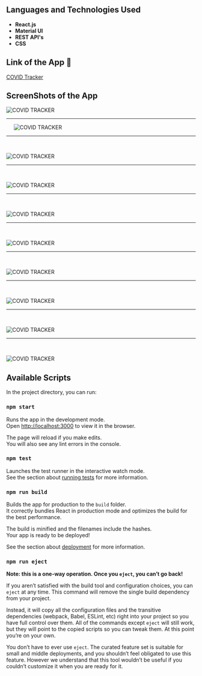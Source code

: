 ## Languages and Technologies Used
- **React.js**
- **Material UI** 
- **REST API's**
- **CSS**

## Link of the App 🦠

 [COVID Tracker](https://covid-19-tracker-bhargab.netlify.app/  "COVID Tracker") 

## ScreenShots of the App

![COVID TRACKER](./Screenshots/Screenshot%20(125).png)
______________________________________________________________________________________________________________________________________________________________________________________________________________________________________________________

&nbsp;&nbsp;&nbsp;&nbsp;
![COVID TRACKER](./Screenshots/Screenshot%20(126).png)

______________________________________________________________________________________________________________________________________________________________________________________________________________________________________________________

&nbsp;&nbsp;&nbsp;&nbsp;
 
![COVID TRACKER](./Screenshots/Screenshot%20(127).png)

______________________________________________________________________________________________________________________________________________________________________________________________________________________________________________________

&nbsp;&nbsp;&nbsp;&nbsp;

![COVID TRACKER](./Screenshots/Screenshot%20(128).png)

______________________________________________________________________________________________________________________________________________________________________________________________________________________________________________________

&nbsp;&nbsp;&nbsp;&nbsp;

![COVID TRACKER](./Screenshots/Screenshot%20(129).png)

______________________________________________________________________________________________________________________________________________________________________________________________________________________________________________________

&nbsp;&nbsp;&nbsp;&nbsp;

![COVID TRACKER](./Screenshots/Screenshot%20(130).png)

______________________________________________________________________________________________________________________________________________________________________________________________________________________________________________________

&nbsp;&nbsp;&nbsp;&nbsp;

![COVID TRACKER](./Screenshots/Screenshot%20(131).png)

______________________________________________________________________________________________________________________________________________________________________________________________________________________________________________________

&nbsp;&nbsp;&nbsp;&nbsp;

![COVID TRACKER](./Screenshots/Screenshot%20(132).png)

______________________________________________________________________________________________________________________________________________________________________________________________________________________________________________________

&nbsp;&nbsp;&nbsp;&nbsp;

![COVID TRACKER](./Screenshots/Screenshot%20(33).png)

______________________________________________________________________________________________________________________________________________________________________________________________________________________________________________________

&nbsp;&nbsp;&nbsp;&nbsp;

![COVID TRACKER](./Screenshots/Screenshot%20(134).png)




## Available Scripts

In the project directory, you can run:

### `npm start`

Runs the app in the development mode.<br />
Open [http://localhost:3000](http://localhost:3000) to view it in the browser.

The page will reload if you make edits.<br />
You will also see any lint errors in the console.

### `npm test`

Launches the test runner in the interactive watch mode.<br />
See the section about [running tests](https://facebook.github.io/create-react-app/docs/running-tests) for more information.

### `npm run build`

Builds the app for production to the `build` folder.<br />
It correctly bundles React in production mode and optimizes the build for the best performance.

The build is minified and the filenames include the hashes.<br />
Your app is ready to be deployed!

See the section about [deployment](https://facebook.github.io/create-react-app/docs/deployment) for more information.

### `npm run eject`

**Note: this is a one-way operation. Once you `eject`, you can’t go back!**

If you aren’t satisfied with the build tool and configuration choices, you can `eject` at any time. This command will remove the single build dependency from your project.

Instead, it will copy all the configuration files and the transitive dependencies (webpack, Babel, ESLint, etc) right into your project so you have full control over them. All of the commands except `eject` will still work, but they will point to the copied scripts so you can tweak them. At this point you’re on your own.

You don’t have to ever use `eject`. The curated feature set is suitable for small and middle deployments, and you shouldn’t feel obligated to use this feature. However we understand that this tool wouldn’t be useful if you couldn’t customize it when you are ready for it.

